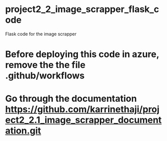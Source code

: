 # project2_2_image_scrapper_flask_code
Flask code for the image scrapper
# Before deploying this code in azure, remove the the file .github/workflows 
# Go through the documentation https://github.com/karrinethaji/project2_2.1_image_scrapper_documentation.git
